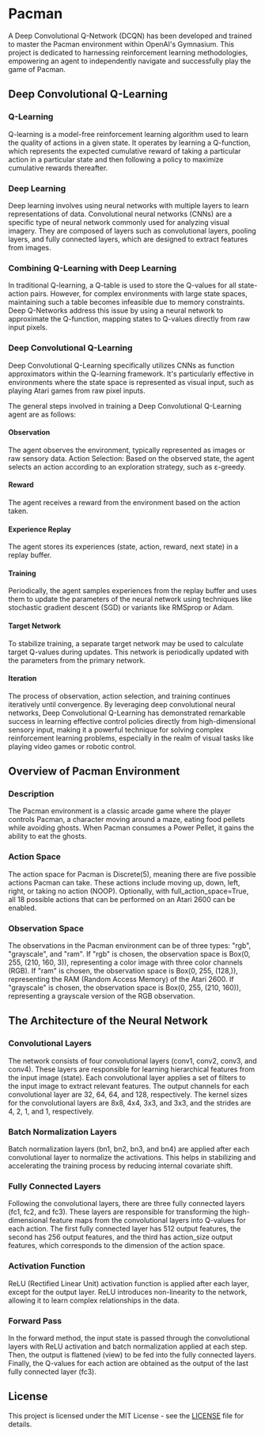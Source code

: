 # Pacman

A Deep Convolutional Q-Network (DCQN) has been developed and trained to master the Pacman environment within OpenAI's Gymnasium. This project is dedicated to harnessing reinforcement learning methodologies, empowering an agent to independently navigate and successfully play the game of Pacman.

## Deep Convolutional Q-Learning

### Q-Learning

Q-learning is a model-free reinforcement learning algorithm used to learn the quality of actions in a given state. It operates by learning a Q-function, which represents the expected cumulative reward of taking a particular action in a particular state and then following a policy to maximize cumulative rewards thereafter.

### Deep Learning

Deep learning involves using neural networks with multiple layers to learn representations of data. Convolutional neural networks (CNNs) are a specific type of neural network commonly used for analyzing visual imagery. They are composed of layers such as convolutional layers, pooling layers, and fully connected layers, which are designed to extract features from images.

### Combining Q-Learning with Deep Learning

In traditional Q-learning, a Q-table is used to store the Q-values for all state-action pairs. However, for complex environments with large state spaces, maintaining such a table becomes infeasible due to memory constraints. Deep Q-Networks address this issue by using a neural network to approximate the Q-function, mapping states to Q-values directly from raw input pixels.

### Deep Convolutional Q-Learning

Deep Convolutional Q-Learning specifically utilizes CNNs as function approximators within the Q-learning framework. It's particularly effective in environments where the state space is represented as visual input, such as playing Atari games from raw pixel inputs.

The general steps involved in training a Deep Convolutional Q-Learning agent are as follows:

#### Observation

The agent observes the environment, typically represented as images or raw sensory data.
Action Selection: Based on the observed state, the agent selects an action according to an exploration strategy, such as ε-greedy.

#### Reward

The agent receives a reward from the environment based on the action taken.

#### Experience Replay

The agent stores its experiences (state, action, reward, next state) in a replay buffer.

#### Training

Periodically, the agent samples experiences from the replay buffer and uses them to update the parameters of the neural network using techniques like stochastic gradient descent (SGD) or variants like RMSprop or Adam.

#### Target Network

To stabilize training, a separate target network may be used to calculate target Q-values during updates. This network is periodically updated with the parameters from the primary network.

#### Iteration

The process of observation, action selection, and training continues iteratively until convergence.
By leveraging deep convolutional neural networks, Deep Convolutional Q-Learning has demonstrated remarkable success in learning effective control policies directly from high-dimensional sensory input, making it a powerful technique for solving complex reinforcement learning problems, especially in the realm of visual tasks like playing video games or robotic control.

## Overview of Pacman Environment

### Description

The Pacman environment is a classic arcade game where the player controls Pacman, a character moving around a maze, eating food pellets while avoiding ghosts. When Pacman consumes a Power Pellet, it gains the ability to eat the ghosts.

### Action Space

The action space for Pacman is Discrete(5), meaning there are five possible actions Pacman can take. These actions include moving up, down, left, right, or taking no action (NOOP). Optionally, with full_action_space=True, all 18 possible actions that can be performed on an Atari 2600 can be enabled.

### Observation Space

The observations in the Pacman environment can be of three types: "rgb", "grayscale", and "ram".
If "rgb" is chosen, the observation space is Box(0, 255, (210, 160, 3)), representing a color image with three color channels (RGB).
If "ram" is chosen, the observation space is Box(0, 255, (128,)), representing the RAM (Random Access Memory) of the Atari 2600.
If "grayscale" is chosen, the observation space is Box(0, 255, (210, 160)), representing a grayscale version of the RGB observation.

## The Architecture of the Neural Network

### Convolutional Layers

The network consists of four convolutional layers (conv1, conv2, conv3, and conv4). These layers are responsible for learning hierarchical features from the input image (state). Each convolutional layer applies a set of filters to the input image to extract relevant features. The output channels for each convolutional layer are 32, 64, 64, and 128, respectively. The kernel sizes for the convolutional layers are 8x8, 4x4, 3x3, and 3x3, and the strides are 4, 2, 1, and 1, respectively.

### Batch Normalization Layers

Batch normalization layers (bn1, bn2, bn3, and bn4) are applied after each convolutional layer to normalize the activations. This helps in stabilizing and accelerating the training process by reducing internal covariate shift.

### Fully Connected Layers

Following the convolutional layers, there are three fully connected layers (fc1, fc2, and fc3). These layers are responsible for transforming the high-dimensional feature maps from the convolutional layers into Q-values for each action. The first fully connected layer has 512 output features, the second has 256 output features, and the third has action_size output features, which corresponds to the dimension of the action space.

### Activation Function

ReLU (Rectified Linear Unit) activation function is applied after each layer, except for the output layer. ReLU introduces non-linearity to the network, allowing it to learn complex relationships in the data.

### Forward Pass

In the forward method, the input state is passed through the convolutional layers with ReLU activation and batch normalization applied at each step. Then, the output is flattened (view) to be fed into the fully connected layers. Finally, the Q-values for each action are obtained as the output of the last fully connected layer (fc3).

## License

This project is licensed under the MIT License - see the [LICENSE](LICENSE) file for details.
